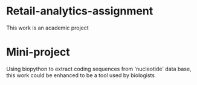 # Retail-analytics-assignment
This work is an academic project
# Mini-project
Using biopython to extract coding sequences from 'nucleotide' data base, this work could be enhanced to be a tool used by biologists
